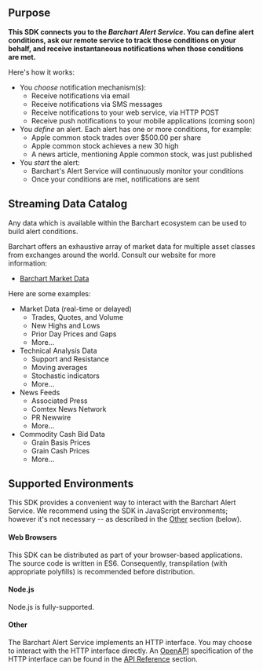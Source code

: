 ## Purpose

**This SDK connects you to the _Barchart Alert Service_. You can define alert conditions, ask our remote service to track those conditions on your behalf, and receive instantaneous notifications when those conditions are met.**

Here's how it works:

* You _choose_ notification mechanism(s):
	* Receive notifications via email
	* Receive notifications via SMS messages
	* Receive notifications to your web service, via HTTP POST
	* Receive push notifications to your mobile applications (coming soon)
* You _define_ an alert. Each alert has one or more conditions, for example:
	* Apple common stock trades over $500.00 per share
	* Apple common stock achieves a new 30 high
	* A news article, mentioning Apple common stock, was just published
* You _start_ the alert:
	* Barchart's Alert Service will continuously monitor your conditions
	* Once your conditions are met, notifications are sent

## Streaming Data Catalog

Any data which is available within the Barchart ecosystem can be used to build alert conditions.

Barchart offers an exhaustive array of market data for multiple asset classes from exchanges around the world. Consult our website for more information:

* [Barchart Market Data](https://www.barchart.com/solutions/data/market)

Here are some examples:

* Market Data (real-time or delayed)
	* Trades, Quotes, and Volume
	* New Highs and Lows
	* Prior Day Prices and Gaps
	* More...
* Technical Analysis Data
	* Support and Resistance
	* Moving averages
	* Stochastic indicators
	* More...
* News Feeds
	* Associated Press
	* Comtex News Network
	* PR Newwire
	* More...
* Commodity Cash Bid Data
	* Grain Basis Prices
	* Grain Cash Prices
	* More...

## Supported Environments

This SDK provides a convenient way to interact with the Barchart Alert Service. We recommend using the SDK in JavaScript environments; however it's not necessary -- as described in the [Other](#other) section (below).

#### Web Browsers

This SDK can be distributed as part of your browser-based applications. The source code is written in ES6. Consequently, transpilation (with appropriate polyfills) is recommended before distribution.

#### Node.js

Node.js is fully-supported.

#### Other

The Barchart Alert Service implements an HTTP interface. You may choose to interact with the HTTP interface directly. An [OpenAPI](https://www.openapis.org/) specification of the HTTP interface can be found in the [API Reference](/content/api) section.



